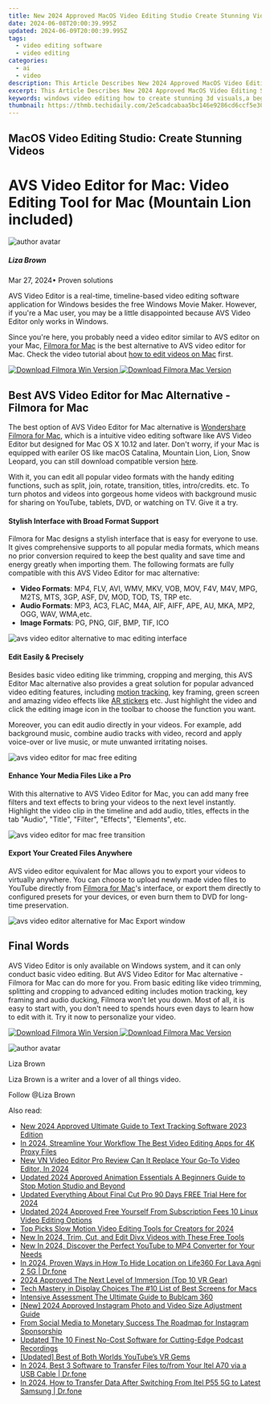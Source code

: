 ```yaml
---
title: New 2024 Approved MacOS Video Editing Studio Create Stunning Videos
date: 2024-06-08T20:00:39.995Z
updated: 2024-06-09T20:00:39.995Z
tags: 
  - video editing software
  - video editing
categories: 
  - ai
  - video
description: This Article Describes New 2024 Approved MacOS Video Editing Studio Create Stunning Videos
excerpt: This Article Describes New 2024 Approved MacOS Video Editing Studio Create Stunning Videos
keywords: windows video editing how to create stunning 3d visuals,a beginners guide to video editing on mac create stunning movies,macos video editing studio create stunning videos,mac video editing essentials create stunning movies,top mac video editing software create stunning videos in minutes,ai animation top mac video editing software create stunning videos in minutes,avs mac video editor create stunning videos
thumbnail: https://thmb.techidaily.com/2e5cadcabaa5bc146e9286cd6ccf5e30c43742afdff538e1080a5add013b39bf.jpg
---
```


## MacOS Video Editing Studio: Create Stunning Videos

# AVS Video Editor for Mac: Video Editing Tool for Mac (Mountain Lion included)

![author avatar](https://lh5.googleusercontent.com/-AIMmjowaFs4/AAAAAAAAAAI/AAAAAAAAABc/Y5UmwDaI7HU/s250-c-k/photo.jpg)

##### Liza Brown

 Mar 27, 2024• Proven solutions

AVS Video Editor is a real-time, timeline-based video editing software application for Windows besides the free Windows Movie Maker. However, if you're a Mac user, you may be a little disappointed because AVS Video Editor only works in Windows.

Since you're here, you probably need a video editor similar to AVS editor on your Mac, [Filmora for Mac](https://tools.techidaily.com/wondershare/filmora/download/) is the best alternative to AVS video editor for Mac. Check the video tutorial about [how to edit videos on Mac](https://tools.techidaily.com/wondershare/filmora/download/) first.

[![Download Filmora Win Version](https://images.wondershare.com/filmora/guide/download-btn-win.jpg) ](https://tools.techidaily.com/wondershare/filmora/download/) [![Download Filmora Mac Version](https://images.wondershare.com/filmora/guide/download-btn-mac.jpg) ](https://download.wondershare.com/filmora9-mac%5Ffull718.dmg)

## Best AVS Video Editor for Mac Alternative -Filmora for Mac

The best option of AVS Video Editor for Mac alternative is [Wondershare Filmora for Mac](https://tools.techidaily.com/wondershare/filmora/download/), which is a intuitive video editing software like AVS Video Editor but designed for Mac OS X 10.12 and later. Don't worry, if your Mac is equipped with eariler OS like macOS Catalina, Mountain Lion, Lion, Snow Leopard, you can still download compatible version [here](https://tools.techidaily.com/wondershare/filmora/download/).

With it, you can edit all popular video formats with the handy editing functions, such as split, join, rotate, transition, titles, intro/credits. etc. To turn photos and videos into gorgeous home videos with background music for sharing on YouTube, tablets, DVD, or watching on TV. Give it a try.

#### Stylish Interface with Broad Format Support

Filmora for Mac designs a stylish interface that is easy for everyone to use. It gives comprehensive supports to all popular media formats, which means no prior conversion required to keep the best quality and save time and energy greatly when importing them. The following formats are fully compatible with this AVS Video Editor for mac alternative:

* **Video Formats**: MP4, FLV, AVI, WMV, MKV, VOB, MOV, F4V, M4V, MPG, M2TS, MTS, 3GP, ASF, DV, MOD, TOD, TS, TRP etc.
* **Audio Formats**: MP3, AC3, FLAC, M4A, AIF, AIFF, APE, AU, MKA, MP2, OGG, WAV, WMA,etc.
* **Image Formats**: PG, PNG, GIF, BMP, TIF, ICO

![avs video editor alternative to mac editing interface](https://images.wondershare.com/filmora/article-images/import-video-to-filmora9-mac.jpg)

#### Edit Easily & Precisely

Besides basic video editing like trimming, cropping and merging, this AVS Editor Mac alternative also provides a great solution for popular advanced video editing features, including [motion tracking](https://tools.techidaily.com/wondershare/filmora/download/), key framing, green screen and amazing video effects like [AR stickers](https://tools.techidaily.com/wondershare/filmora/download/) etc. Just highlight the video and click the editing image icon in the toolbar to choose the function you want.

Moreover, you can edit audio directly in your videos. For example, add background music, combine audio tracks with video, record and apply voice-over or live music, or mute unwanted irritating noises.

![avs video editor for mac free editing](https://images.wondershare.com/filmora/article-images/filmora9-mac-rotate.jpg)

#### Enhance Your Media Files Like a Pro

With this alternative to AVS Video Editor for Mac, you can add many free filters and text effects to bring your videos to the next level instantly. Highlight the video clip in the timeline and add audio, titles, effects in the tab "Audio", "Title", "Filter", "Effects", "Elements", etc.

![avs video editor for mac free transition](https://images.wondershare.com/filmora/article-images/filmora9-mac-add-transition-to-video.jpg)

#### Export Your Created Files Anywhere

AVS video editor equivalent for Mac allows you to export your videos to virtually anywhere. You can choose to upload newly made video files to YouTube directly from [Filmora for Mac](https://tools.techidaily.com/wondershare/filmora/download/)'s interface, or export them directly to configured presets for your devices, or even burn them to DVD for long-time preservation.

![avs video editor alternative for Mac Export window](https://images.wondershare.com/filmora/article-images/filmora9-mac-export-options.jpg)

## Final Words

AVS Video Editor is only available on Windows system, and it can only conduct basic video editing. But AVS Video Editor for Mac alternative - Filmora for Mac can do more for you. From basic editing like video trimming, splitting and cropping to advanced editing includes motion tracking, key framing and audio ducking, Filmora won't let you down. Most of all, it is easy to start with, you don't need to spends hours even days to learn how to edit with it. Try it now to personalize your video.

[![Download Filmora Win Version](https://images.wondershare.com/filmora/guide/download-btn-win.jpg) ](https://tools.techidaily.com/wondershare/filmora/download/) [![Download Filmora Mac Version](https://images.wondershare.com/filmora/guide/download-btn-mac.jpg) ](https://download.wondershare.com/filmora9-mac%5Ffull718.dmg)

![author avatar](https://lh5.googleusercontent.com/-AIMmjowaFs4/AAAAAAAAAAI/AAAAAAAAABc/Y5UmwDaI7HU/s250-c-k/photo.jpg)

Liza Brown

Liza Brown is a writer and a lover of all things video.

Follow @Liza Brown

<span class="atpl-alsoreadstyle">Also read:</span>
<div><ul>
<li><a href="https://video-creation-software.techidaily.com/new-2024-approved-ultimate-guide-to-text-tracking-software-2023-edition/"><u>New 2024 Approved Ultimate Guide to Text Tracking Software 2023 Edition</u></a></li>
<li><a href="https://video-creation-software.techidaily.com/in-2024-streamline-your-workflow-the-best-video-editing-apps-for-4k-proxy-files/"><u>In 2024, Streamline Your Workflow The Best Video Editing Apps for 4K Proxy Files</u></a></li>
<li><a href="https://video-creation-software.techidaily.com/new-vn-video-editor-pro-review-can-it-replace-your-go-to-video-editor-in-2024/"><u>New VN Video Editor Pro Review Can It Replace Your Go-To Video Editor, In 2024</u></a></li>
<li><a href="https://video-creation-software.techidaily.com/updated-2024-approved-animation-essentials-a-beginners-guide-to-stop-motion-studio-and-beyond/"><u>Updated 2024 Approved Animation Essentials A Beginners Guide to Stop Motion Studio and Beyond</u></a></li>
<li><a href="https://video-creation-software.techidaily.com/updated-everything-about-final-cut-pro-90-days-free-trial-here-for-2024/"><u>Updated Everything About Final Cut Pro 90 Days FREE Trial Here for 2024</u></a></li>
<li><a href="https://video-creation-software.techidaily.com/updated-2024-approved-free-yourself-from-subscription-fees-10-linux-video-editing-options/"><u>Updated 2024 Approved Free Yourself From Subscription Fees 10 Linux Video Editing Options</u></a></li>
<li><a href="https://video-creation-software.techidaily.com/top-picks-slow-motion-video-editing-tools-for-creators-for-2024/"><u>Top Picks Slow Motion Video Editing Tools for Creators for 2024</u></a></li>
<li><a href="https://video-creation-software.techidaily.com/new-in-2024-trim-cut-and-edit-divx-videos-with-these-free-tools/"><u>New In 2024, Trim, Cut, and Edit Divx Videos with These Free Tools</u></a></li>
<li><a href="https://video-creation-software.techidaily.com/new-in-2024-discover-the-perfect-youtube-to-mp4-converter-for-your-needs/"><u>New In 2024, Discover the Perfect YouTube to MP4 Converter for Your Needs</u></a></li>
<li><a href="https://location-social.techidaily.com/in-2024-proven-ways-in-how-to-hide-location-on-life360-for-lava-agni-2-5g-drfone-by-drfone-virtual-android/"><u>In 2024, Proven Ways in How To Hide Location on Life360 For Lava Agni 2 5G | Dr.fone</u></a></li>
<li><a href="https://some-skills.techidaily.com/2024-approved-the-next-level-of-immersion-top-10-vr-gear/"><u>2024 Approved  The Next Level of Immersion (Top 10 VR Gear)</u></a></li>
<li><a href="https://extra-tips.techidaily.com/tech-mastery-in-display-choices-the-10-list-of-best-screens-for-macs/"><u>Tech Mastery in Display Choices  The #10 List of Best Screens for Macs</u></a></li>
<li><a href="https://extra-hints.techidaily.com/intensive-assessment-the-ultimate-guide-to-bublcam-360/"><u>Intensive Assessment  The Ultimate Guide to Bublcam 360</u></a></li>
<li><a href="https://instagram-clips.techidaily.com/new-2024-approved-instagram-photo-and-video-size-adjustment-guide/"><u>[New] 2024 Approved  Instagram Photo and Video Size Adjustment Guide</u></a></li>
<li><a href="https://instagram-clips.techidaily.com/from-social-media-to-monetary-success-the-roadmap-for-instagram-sponsorship/"><u>From Social Media to Monetary Success  The Roadmap for Instagram Sponsorship</u></a></li>
<li><a href="https://audio-editing.techidaily.com/updated-the-10-finest-no-cost-software-for-cutting-edge-podcast-recordings/"><u>Updated The 10 Finest No-Cost Software for Cutting-Edge Podcast Recordings</u></a></li>
<li><a href="https://youtube-videos.techidaily.com/updated-best-of-both-worlds-youtubes-vr-gems/"><u>[Updated] Best of Both Worlds  YouTube’s VR Gems</u></a></li>
<li><a href="https://android-transfer.techidaily.com/in-2024-best-3-software-to-transfer-files-tofrom-your-itel-a70-via-a-usb-cable-drfone-by-drfone-transfer-from-android-transfer-from-android/"><u>In 2024, Best 3 Software to Transfer Files to/from Your Itel A70 via a USB Cable | Dr.fone</u></a></li>
<li><a href="https://android-transfer.techidaily.com/in-2024-how-to-transfer-data-after-switching-from-itel-p55-5g-to-latest-samsung-drfone-by-drfone-transfer-from-android-transfer-from-android/"><u>In 2024, How to Transfer Data After Switching From Itel P55 5G to Latest Samsung | Dr.fone</u></a></li>
</ul></div>

<ins class="adsbygoogle"
      style="display:block"
      data-ad-client="ca-pub-7571918770474297"
      data-ad-slot="8358498916"
      data-ad-format="auto"
      data-full-width-responsive="true"></ins>